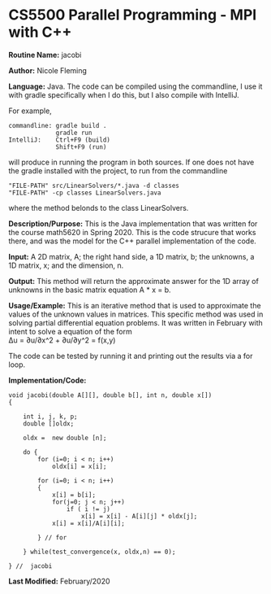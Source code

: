 # CS5500 Parallel Programming - MPI with C++

**Routine Name:**           jacobi

**Author:** Nicole Fleming

**Language:** Java. The code can be compiled using the commandline, I use it with gradle specifically when I do this, but I also compile with IntelliJ.

For example,

    commandline: gradle build .
                 gradle run
    IntelliJ:    Ctrl+F9 (build)
                 Shift+F9 (run)

will produce in running the program in both sources. If one does not have the gradle installed with the project, to run from the commandline

    "FILE-PATH" src/LinearSolvers/*.java -d classes
    "FILE-PATH" -cp classes LinearSolvers.java
    
where the method belonds to the class LinearSolvers. 

**Description/Purpose:** This is the Java implementation that was written for the course math5620 in Spring 2020. This is the code strucure that works there, and was the model for the C++ parallel implementation of the code. 

**Input:** A 2D matrix, A; the right hand side, a 1D matrix, b; the unknowns, a 1D matrix, x; and the dimension, n. 

**Output:** This method will return the approximate answer for the 1D array of unknowns in the basic matrix equation A * x = b. 

**Usage/Example:**  This is an iterative method that is used to approximate the values of the unknown values in matrices. This specific method was used in solving partial differential equation problems. It was written in February with intent to solve a equation of the form      
Δu = ∂u/∂x^2 + ∂u/∂y^2 = f(x,y)

The code can be tested by running it and printing out the results via a for loop. 

**Implementation/Code:** 

    void jacobi(double A[][], double b[], int n, double x[])
    {

        int i, j, k, p;
        double []oldx;

        oldx =  new double [n];

        do {
            for (i=0; i < n; i++)
                oldx[i] = x[i];

            for (i=0; i < n; i++)
            {
                x[i] = b[i];
                for(j=0; j < n; j++)
                    if ( i != j)
                        x[i] = x[i] - A[i][j] * oldx[j];
                x[i] = x[i]/A[i][i];

            } // for

        } while(test_convergence(x, oldx,n) == 0);

    } //  jacobi

**Last Modified:** February/2020


